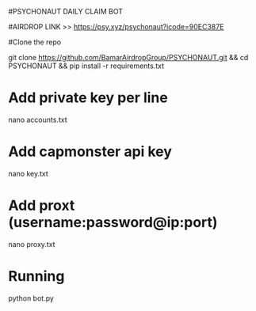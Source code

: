

#PSYCHONAUT DAILY CLAIM BOT

#AIRDROP LINK >>  https://psy.xyz/psychonaut?icode=90EC387E


#Clone the repo

git clone https://github.com/BamarAirdropGroup/PSYCHONAUT.git && cd PSYCHONAUT && pip install -r requirements.txt 



# Add private key per line

 nano accounts.txt



# Add capmonster api key 

 nano key.txt



# Add proxt (username:password@ip:port)


 nano proxy.txt




# Running 

 python bot.py 
